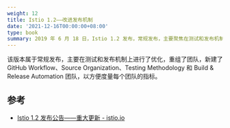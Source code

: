```yaml
---
weight: 12
title: Istio 1.2——改进发布机制
date: '2021-12-16T00:00:00+08:00'
type: book
summary: 2019 年 6 月 18 日，Istio 1.2 发布，常规发布，主要聚焦在测试和发布机制。
---
```


该版本属于常规发布，主要在测试和发布机制上进行了优化，重组了团队，新建了 GitHub Workflow、Source Organization、Testing Methodology 和 Build & Release Automation 团队，以方便度量每个团队的指标。

## 参考

- [Istio 1.2 发布公告——重大更新 - istio.io](https://istio.io/latest/zh/news/releases/1.2.x/announcing-1.2/)